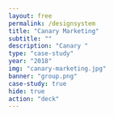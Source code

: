 ```yaml
---
layout: free
permalink: /designsystem
title: "Canary Marketing"
subtitle: ""
description: "Canary "
type: "case-study"
year: "2018"
img: "canary-marketing.jpg"
banner: "group.png"
case-study: true
hide: true
action: "deck"
---
```

